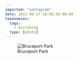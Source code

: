 ```yaml
---
imported: "instagram"
date: 2012-09-17 18:05:56-08:00
taxonomies:
  tags:
    - microblog
  type: [photo]
---
```

<figure>
  <img src="/media/images/photos/2012/09/45c6c555ff1de68e5934d421112bd70f.jpg" title="Bruceport Park"/>
  <figcaption>Bruceport Park</figcaption>
</figure>

